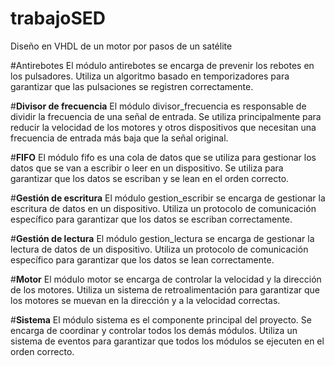 # trabajoSED
Diseño en VHDL de un motor por pasos de un satélite

#Antirebotes
El módulo antirebotes se encarga de prevenir los rebotes en los pulsadores. Utiliza un algoritmo basado en temporizadores para garantizar que las pulsaciones se registren correctamente.

#**Divisor de frecuencia**
El módulo divisor_frecuencia es responsable de dividir la frecuencia de una señal de entrada. Se utiliza principalmente para reducir la velocidad de los motores y otros dispositivos que necesitan una frecuencia de entrada más baja que la señal original.

#**FIFO**
El módulo fifo es una cola de datos que se utiliza para gestionar los datos que se van a escribir o leer en un dispositivo. Se utiliza para garantizar que los datos se escriban y se lean en el orden correcto.

#**Gestión de escritura**
El módulo gestion_escribir se encarga de gestionar la escritura de datos en un dispositivo. Utiliza un protocolo de comunicación específico para garantizar que los datos se escriban correctamente.

#**Gestión de lectura**
El módulo gestion_lectura se encarga de gestionar la lectura de datos de un dispositivo. Utiliza un protocolo de comunicación específico para garantizar que los datos se lean correctamente.

#**Motor**
El módulo motor se encarga de controlar la velocidad y la dirección de los motores. Utiliza un sistema de retroalimentación para garantizar que los motores se muevan en la dirección y a la velocidad correctas.

#**Sistema**
El módulo sistema es el componente principal del proyecto. Se encarga de coordinar y controlar todos los demás módulos. Utiliza un sistema de eventos para garantizar que todos los módulos se ejecuten en el orden correcto.

